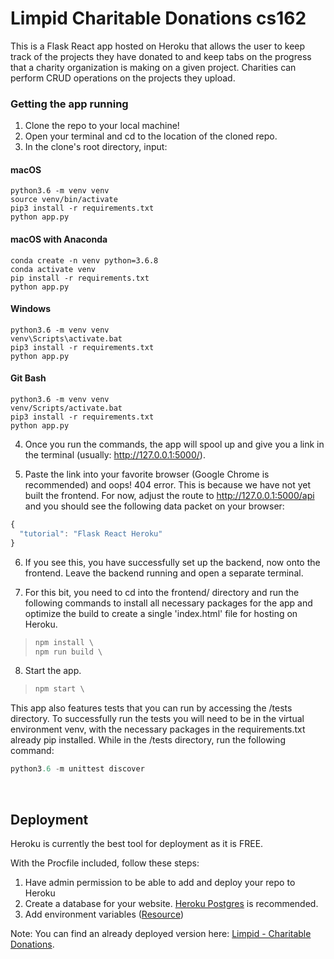 # Limpid Charitable Donations cs162

This is a Flask React app hosted on Heroku that allows the user to keep track of the projects they have donated to and keep tabs on the progress that a charity organization is making on a given project. Charities can perform CRUD operations on the projects they upload.


### Getting the app running

1. Clone the repo to your local machine!
2. Open your terminal and cd to the location of the cloned repo.
3. In the clone's root directory, input:

#### macOS
```python3
python3.6 -m venv venv
source venv/bin/activate
pip3 install -r requirements.txt
python app.py
```

#### macOS with Anaconda
```python3
conda create -n venv python=3.6.8
conda activate venv
pip install -r requirements.txt
python app.py
```

#### Windows
```python3
python3.6 -m venv venv
venv\Scripts\activate.bat
pip3 install -r requirements.txt
python app.py
```

#### Git Bash
```python3
python3.6 -m venv venv
venv/Scripts/activate.bat
pip3 install -r requirements.txt
python app.py
```

4. Once you run the commands, the app will spool up and give you a link in the terminal (usually: http://127.0.0.1:5000/).

5. Paste the link into your favorite browser (Google Chrome is recommended) and oops! 404 error. This is because we have not yet built the frontend. For now,  adjust the route to http://127.0.0.1:5000/api and you should see the following data packet on your browser:

```javascript
{
  "tutorial": "Flask React Heroku"
}
```

6. If you see this, you have successfully set up the backend, now onto the frontend. Leave the backend running and open a separate terminal.

7. For this bit, you need to cd into the frontend/ directory and run the following commands to install all necessary packages for the app and optimize the build to create a single 'index.html' file for hosting on Heroku.

> ```javascript 
> npm install \
> npm run build \
> ```

8. Start the app.
> ```javascript
> npm start \
> ```


This app also features tests that you can run by accessing the /tests directory. To successfully run the tests you will need to be in the virtual environment venv, with the necessary packages in the requirements.txt already pip installed. While in the /tests directory, run the following command:

```python
python3.6 -m unittest discover
```

<br>

## Deployment
Heroku is currently the best tool for deployment as it is FREE.

With the Procfile included, follow these steps:

1. Have admin permission to be able to add and deploy your repo to Heroku
2. Create a database for your website. [Heroku Postgres](https://dev.to/prisma/how-to-setup-a-free-postgresql-database-on-heroku-1dc1) is recommended.
3. Add environment variables ([Resource](https://devcenter.heroku.com/articles/config-vars#using-the-heroku-dashboard))


Note: You can find an already deployed version here: [Limpid - Charitable Donations](https://polar-crag-67240.herokuapp.com/).